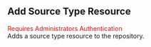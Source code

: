 ## Add Source Type Resource
<span style="color:red">Requires Administrators Authentication</span>  
Adds a source type resource to the repository.

